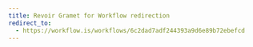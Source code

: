 ```yaml
---
title: Revoir Gramet for Workflow redirection
redirect_to:
  - https://workflow.is/workflows/6c2dad7adf244393a9d6e89b72ebefcd
---
```

